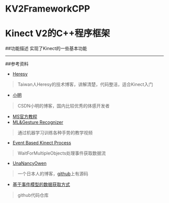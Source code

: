 # KV2FrameworkCPP

Kinect V2的C++程序框架
=================================================
##功能描述
  实现了Kinect的一些基本功能
**************************************************
##参考资料
 * [Heresy](https://kheresy.wordpress.com/kinect-for-windows-v2-cpp-index/)<br>
 >Taiwan人Heresy的技术博客，讲解清楚，代码整洁，适合Kinect入门
 * [小明](http://blog.csdn.net/guoming0000/article/category/930242)<br>
 >CSDN小明的博客，国内比较优秀的体感开发者
 * [MS官方教程](https://developer.microsoft.com/en-us/windows/kinect/develop)<br>
 * [ML&Gesture Recognizer](https://vimeo.com/122166652)<br>
 >通过机器学习训练各种手势的教学视频
 * [Event Based Kinect Process](https://social.msdn.microsoft.com/Forums/en-US/fbd33230-dfb4-48ac-a8a9-bab52388ed22/handling-of-frame-arrived-events-in-c-visualgesturebuilderframe-bodyframe?forum=kinectv2sdk)<br>
 >WaitForMultipleObjects处理事件获取数据流
 * [UnaNancyOwen](http://unanancyowen.com/en/kinect-sdk-v2-samples/)<br>
 >一个日本人的博客，[github](https://github.com/UnaNancyOwen/Kinect2Sample)上有源码
 * [基于事件模型的数据获取方式](https://github.com/kaorun55/Kinect-for-Windows-SDK-v2.0-Samples/tree/master/C%2B%2B)
 >github代码仓库
